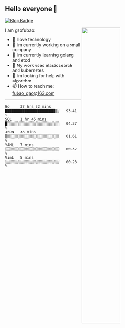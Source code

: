 ## Hello everyone 👋

[![Blog Badge](https://img.shields.io/badge/blog-60k+%20pageview-brightgreen)](https://www.jianshu.com/u/d777ec56a358)

<img align="right" width="50%" src="https://github-readme-stats.vercel.app/api?username=gaofubao&theme=dark">

I am gaofubao:

- 🔭 I love technology
- 🌱 I’m currently working on a small company
- 👯 I’m currently learning golang and etcd
- 💬 My work uses elasticsearch and kubernetes
- 🤔 I’m looking for help with algorithm
- 📫 How to reach me: fubao_gao@163.com

---


<!--START_SECTION:waka-->
```text
Go     37 hrs 32 mins  ███████████████████████▒░   93.41 % 
SQL    1 hr 45 mins    █░░░░░░░░░░░░░░░░░░░░░░░░   04.37 % 
JSON   38 mins         ▒░░░░░░░░░░░░░░░░░░░░░░░░   01.61 % 
YAML   7 mins          ░░░░░░░░░░░░░░░░░░░░░░░░░   00.32 % 
VimL   5 mins          ░░░░░░░░░░░░░░░░░░░░░░░░░   00.23 % 
```
<!--END_SECTION:waka-->
